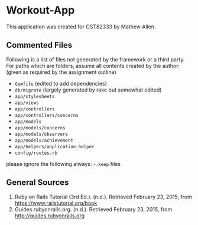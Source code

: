 Workout-App
===========

This application was created for CST82333 by Mathew Allen.


Commented Files
---------------
Following is a list of files not generated by the framework or a third party.
For paths which are folders, assume all contents created by the author:
(given as required by the assignment outline)
- `Gemfile` (edited to add dependencies)
- `db/migrate` (largely generated by rake but somewhat edited)
- `app/stylesheets`
- `app/views`
- `app/controllers`
- `app/controllers/concerns`
- `app/models`
- `app/models/concerns`
- `app/models/observers`
- `app/models/achievement`
- `app/helpers/application_helper`
- `config/routes.rb`

please ignore the following always:
-`.keep` files

General Sources
---------------
1. Ruby on Rails Tutorial (3rd Ed.). (n.d.). Retrieved February 23, 2015, from https://www.railstutorial.org/book
2. Guides.rubyonrails.org. (n.d.). Retrieved February 23, 2015, from http://guides.rubyonrails.org
